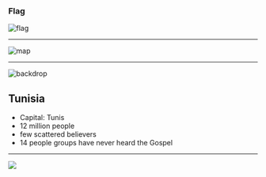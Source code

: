 ### Flag

![flag](https://upload.wikimedia.org/wikipedia/commons/c/ce/Flag_of_Tunisia.svg)

---

![map](https://upload.wikimedia.org/wikipedia/commons/7/7c/Location_Tunisia_AU_Africa.svg)

---
![backdrop](https://res.cloudinary.com/kiekies/image/upload/v1739209693/prayer/am8z4oef23mxewphkeft.jpg)

## Tunisia

-   Capital: Tunis
-   12 million people
-   few scattered believers
-   14 people groups have never heard the Gospel

---

![](https://player.vimeo.com/video/50721388)
